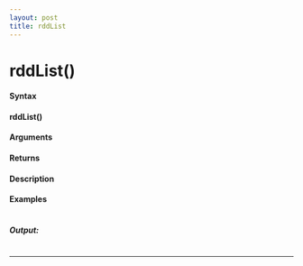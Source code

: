 ```yaml
---
layout: post
title: rddList
---
```


# rddList()


#### Syntax

#### rddList()

#### Arguments

#### Returns

#### Description

#### Examples

```

```

##### Output:

```

```

---